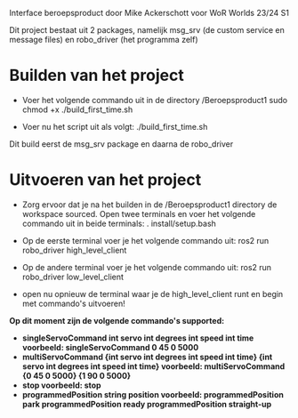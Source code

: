 Interface beroepsproduct door Mike Ackerschott voor WoR Worlds 23/24 S1

Dit project bestaat uit 2 packages, namelijk msg_srv (de custom service en message files) en robo_driver (het programma zelf)

<h1> Builden van het project</h1>

* Voer het volgende commando uit in de directory /Beroepsproduct1
sudo chmod +x ./build_first_time.sh

* Voer nu het script uit als volgt:
./build_first_time.sh

Dit build eerst de msg_srv package en daarna de robo_driver

<h1> Uitvoeren van het project</h1>

* Zorg ervoor dat je na het builden in de /Beroepsproduct1 directory de workspace sourced. Open twee terminals en voer het volgende commando uit in beide terminals:
. install/setup.bash

* Op de eerste terminal voer je het volgende commando uit:
ros2 run robo_driver high_level_client

* Op de andere terminal voer je het volgende commando uit:
ros2 run robo_driver low_level_client

* open nu opnieuw de terminal waar je de high_level_client runt en begin met commando's uitvoeren!

<b> Op dit moment zijn de volgende commando's supported:

* singleServoCommand int servo int degrees int speed int time
voorbeeld:
singleServoCommand 0 45 0 5000
* multiServoCommand {int servo int degrees int speed int time} {int servo int degrees int speed int time} 
voorbeeld:
multiServoCommand {0 45 0 5000} {1 90 0 5000}
* stop
voorbeeld:
stop
* programmedPosition string position
voorbeeld:
programmedPosition park
programmedPosition ready
programmedPosition straight-up
